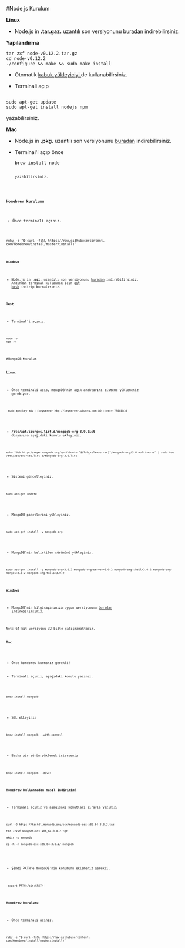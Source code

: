 

#Node.js Kurulum

**Linux**


* Node.js in **.tar.gaz.** uzantılı son versiyonunu [buradan](https://nodejs.org/download/)    indirebilirsiniz.

**Yapılandırma**
<pre><code>tar zxf node-v0.12.2.tar.gz
cd node-v0.12.2
./configure && make && sudo make install</code></pre>


*  Otomatik [kabuk yükleyiciyi ](https://github.com/taaem/nodejs-linux-installer/releases) de kullanabilirsiniz. 


* Terminali açıp 
<pre><code>
sudo apt-get update
sudo apt-get install nodejs npm</code></pre> 
yazabilirsiniz.

**Mac**


* Node.js in **.pkg.** uzantılı son versiyonunu [buradan](https://nodejs.org/download/)    indirebilirsiniz.

* Terminal'i açıp önce <pre><code>brew install node<code></pre> yazabilirsiniz.


**Homebrew kurulumu**

* Önce terminali açınız.

<pre><code>ruby -e "$(curl -fsSL https://raw.githubusercontent.
com/Homebrew/install/master/install)"</pre>



**Windows**

* Node.js in **.msi.** uzantılı son versiyonunu [buradan](https://nodejs.org/download/) indirebilirsiniz.
Ardından terminal kullanmak için [git bash](http://git-scm.com/) indirip kurmalısınız.



**Test**

* Terminal'i açınız.
<pre><code>node -v 
npm -v </code></pre>





#MongoDB Kurulum

**Linux**

* Önce terminali açıp, mongoDB'nin açık anahtarını sisteme yüklemeniz gerekiyor.

<pre><code> sudo apt-key adv --keyserver hkp://keyserver.ubuntu.com:80 --recv 7F0CEB10
</code></pre>

* **/etc/apt/sources.list.d/mongodb-org-3.0.list** dosyasına aşağıdaki komutu ekleyiniz.

<pre><code>echo "deb http://repo.mongodb.org/apt/ubuntu "$(lsb_release -sc)"/mongodb-org/3.0 multiverse" | sudo tee /etc/apt/sources.list.d/mongodb-org-3.0.list
</code></pre> 

* Sistemi güncelleyiniz.

<pre><code>sudo apt-get update
</code></pre>

* MongoDB paketlerini yükleyiniz.

<pre><code>sudo apt-get install -y mongodb-org
</code></pre>

* MongoDB'nin belirtilen sürümünü yükleyiniz.

<pre><code>sudo apt-get install -y mongodb-org=3.0.2 mongodb-org-server=3.0.2 mongodb-org-shell=3.0.2 mongodb-org-mongos=3.0.2 mongodb-org-tools=3.0.2
</code></pre>

**Windows**

* MongoDB'nin bilgisayarınıza uygun versiyonunu [buradan](http://www.mongodb.org/downloads) indirebilirsiniz.

Not: 64 bit versiyonu 32 bitte çalışmamaktadır.


**Mac**

* Önce homebrew kurmanız gerekli!

* Terminali açınız, aşağıdaki komutu yazınız.

<pre><code>brew install mongodb
</code></pre>

* SSL ekleyiniz

<pre><code>brew install mongodb --with-openssl
</code></pre>

* Başka bir sürüm yüklemek isterseniz

<pre><code>brew install mongodb --devel
</code></pre>

**Homebrew kullanmadan nasıl indiririm?**

* Terminali açınız ve aşağıdaki komutları sırayla yazınız.

<pre><code>curl -O https://fastdl.mongodb.org/osx/mongodb-osx-x86_64-3.0.2.tgz

tar -zxvf mongodb-osx-x86_64-3.0.2.tgz

mkdir -p mongodb

cp -R -n mongodb-osx-x86_64-3.0.2/ mongodb

</code></pre>

* Şimdi PATH'e mongoDB'nin konumunu eklemeniz gerekli.

<pre><code> export PATH=<mongodb-install-directory>/bin:$PATH
</code></pre>


**Homebrew kurulumu**

* Önce terminali açınız.

<pre><code>ruby -e "$(curl -fsSL https://raw.githubusercontent.
com/Homebrew/install/master/install)"</code></pre>








